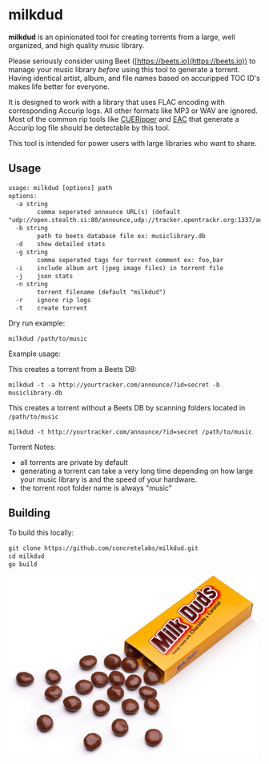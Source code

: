 # milkdud

**milkdud** is an opinionated tool for creating torrents from a large, well organized, and high quality music library.

Please seriously consider using Beet ([https://beets.io](https://beets.io)) to manage your music library *before* using this tool to generate a torrent. Having identical artist, album, and file names based on accuripped TOC ID's makes life better for everyone.

It is designed to work with a library that uses FLAC encoding with corresponding Accurip logs. All other formats like MP3 or WAV are ignored. Most of the common rip tools like [CUERipper](http://cue.tools/wiki/CUERipper) and [EAC](https://www.exactaudiocopy.de/) that generate a Accurip log file should be detectable by this tool.

This tool is intended for power users with large libraries who want to share.

## Usage

```
usage: milkdud [options] path
options:
  -a string
        comma seperated announce URL(s) (default "udp://open.stealth.si:80/announce,udp://tracker.opentrackr.org:1337/announce,udp://tracker.openbittorrent.com:6969/announce")
  -b string
        path to beets database file ex: musiclibrary.db
  -d    show detailed stats
  -g string
        comma seperated tags for torrent comment ex: foo,bar
  -i    include album art (jpeg image files) in torrent file
  -j    json stats
  -n string
        torrent filename (default "milkdud")
  -r    ignore rip logs
  -t    create torrent
```

Dry run example:
```
milkdud /path/to/music
```

Example usage:

This creates a torrent from a Beets DB:
```
milkdud -t -a http://yourtracker.com/announce/?id=secret -b musiclibrary.db
```

This creates a torrent without a Beets DB by scanning folders located in `/path/to/music`
```
milkdud -t http://yourtracker.com/announce/?id=secret /path/to/music
```

Torrent Notes:
* all torrents are private by default
* generating a torrent can take a very long time depending on how large your music library is and the speed of your hardware.
* the torrent root folder name is always "music"

## Building

To build this locally:
```
git clone https://github.com/concretelabs/milkdud.git
cd milkdud
go build
```

<img src="milkduds.jpg" width="500px" />